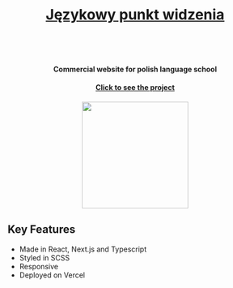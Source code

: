 <h1 align="center">
  <br>
  <a href="https://jezykowy-punkt-widzenia.vercel.app" target="_blank"><p>Językowy punkt widzenia</p></a>
  
  <br>
</h1>


<h4 align="center">Commercial website for polish language school</h4>
<h4 align="center"> <a href="https://jezykowy-punkt-widzenia.vercel.app" target="_blank">Click to see the project</a> </h4>

<h4 align="center">
  <img src="https://github.com/NNikiforuk/Jezykowy-punkt-widzenia/assets/104830490/b2800568-248f-4e16-a054-a40337ac6987" width="210"/>
</h4>

## Key Features

* Made in React, Next.js and Typescript
* Styled in SCSS
* Responsive
* Deployed on Vercel
